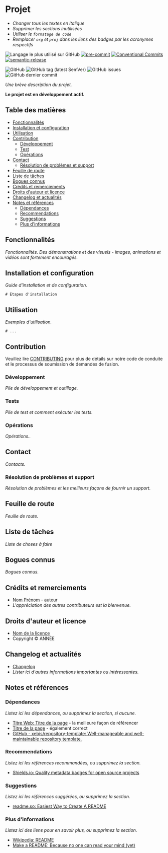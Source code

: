 # Projet

- *Changer tous les textes en italique*
- *Supprimer les sections inutilisées*
- *Utiliser le `formatage de code`*
- *Remplacer `org` et `proj` dans les liens des badges par les acronymes respectifs*

![Langage le plus utilisé sur GitHub](https://img.shields.io/github/languages/top/org/proj)
[![pre-commit](https://img.shields.io/badge/pre--commit-enabled-brightgreen?logo=pre-commit&logoColor=white)](https://github.com/pre-commit/pre-commit)
[![Conventional Commits](https://img.shields.io/badge/Conventional%20Commits-1.0.0-yellow.svg)](https://conventionalcommits.org)
[![semantic-release](https://img.shields.io/badge/%20%20%F0%9F%93%A6%F0%9F%9A%80-semantic--release-e10079.svg)](https://github.com/semantic-release/semantic-release)

![GitHub](https://img.shields.io/github/license/org/proj)
![GitHub tag (latest SemVer)](https://img.shields.io/github/v/tag/org/proj)
![GitHub issues](https://img.shields.io/github/issues/org/proj)
![GitHub dernier commit](https://img.shields.io/github/last-commit/org/proj)

*Une brève description du projet.*

**Le projet est en développement actif.**

## Table des matières

- [Fonctionnalités](#fonctionnalités)
- [Installation et configuration](#installation-et-configuration)
- [Utilisation](#utilisation)
- [Contribution](#contribution)
  - [Développement](#développement)
  - [Test](#test)
  - [Opérations](#opérations)
- [Contact](#contact)
  - [Résolution de problèmes et support](#résolution-de-problèmes-et-support)
- [Feuille de route](#feuille-de-route)
- [Liste de tâches](#liste-de-tâches)
- [Bogues connus](#bogues-connus)
- [Crédits et remerciements](#crédits-et-remerciements)
- [Droits d'auteur et licence](#droits-dauteur-et-licence)
- [Changelog et actualités](#changelog-et-actualités)
- [Notes et références](#notes-et-références)
  - [Dépendances](#dépendances)
  - [Recommendations](#recommendations)
  - [Suggestions](#suggestions)
  - [Plus d'informations](#plus-dinformations)

## Fonctionnalités

*Fonctionnalités. Des démonstrations et des visuels - images, animations et vidéos sont fortement encouragés.*

## Installation et configuration

*Guide d'installation et de configuration.*

```shell
# Étapes d'installation
```

## Utilisation

*Exemples d'utilisation.*

```shell
# ...
```

## Contribution

Veuillez lire [CONTRIBUTING](CONTRIBUTING.md) pour plus de détails sur notre code de conduite et le processus de soumission de demandes de fusion.

### Développement

*Pile de développement et outillage.*

### Tests

*Pile de test et comment exécuter les tests.*

### Opérations

*Opérations..*

## Contact

*Contacts.*

### Résolution de problèmes et support

*Résolution de problèmes et les meilleurs façons de fournir un support.*

## Feuille de route

*Feuille de route.*

## Liste de tâches

*Liste de choses à faire*

## Bogues connus

*Bogues connus.*

## Crédits et remerciements

- [Nom Prénom](https://example.com/) - auteur
- *L'appréciation des autres contributeurs est la bienvenue.*

## Droits d'auteur et licence

- [Nom de la licence](MIT-LICENSE)
- Copyright © ANNÉE

## Changelog et actualités

- [Changelog](../CHANGELOG.md)
- *Lister ici d'autres informations importantes ou intéressantes.*

## Notes et références

### Dépendances

*Listez ici les dépendances, ou supprimez la section, si aucune.*

- [Titre Web: Titre de la page](https://example.com/) - la meilleure façon de référencer
- [Titre de la page](https://example.com/) - également correct
- [GitHub - xebis/repository-template: Well-manageable and well-maintainable repository template.](https://github.com/xebis/repository-template)

### Recommendations

*Listez ici les références recommandées, ou supprimez la section.*

- [Shields.io: Quality metadata badges for open source projects](https://shields.io/)

### Suggestions

*Listez ici les références suggérées, ou supprimez la section.*

- [readme.so: Easiest Way to Create A README](https://readme.so/)

###  Plus d'informations

*Listez ici des liens pour en savoir plus, ou supprimez la section.*

- [Wikipedia: README](https://en.wikipedia.org/wiki/README)
- [Make a README: Because no one can read your mind (yet)](https://www.makeareadme.com/)
